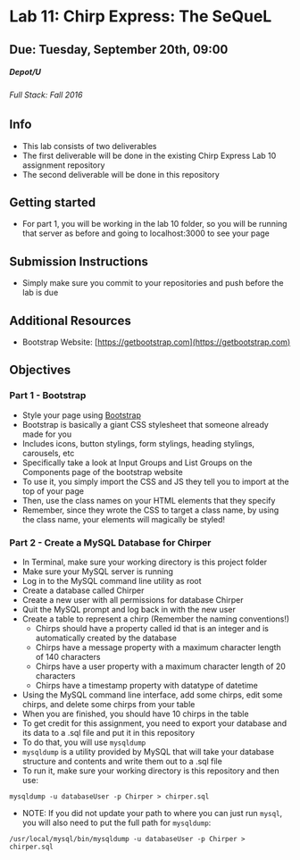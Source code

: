# Lab 11: Chirp Express: The SeQueL
## Due: Tuesday, September 20th, 09:00
##### Depot/U 
###### Full Stack: Fall 2016

## Info
* This lab consists of two deliverables
* The first deliverable will be done in the existing Chirp Express Lab 10 assignment repository
* The second deliverable will be done in this repository

## Getting started
* For part 1, you will be working in the lab 10 folder, so you will be running that server as before and going to localhost:3000 to see your page

## Submission Instructions
* Simply make sure you commit to your repositories and push before the lab is due

## Additional Resources
* Bootstrap Website: [https://getbootstrap.com](https://getbootstrap.com)

## Objectives
### Part 1 - Bootstrap
* Style your page using [Bootstrap](https://getbootstrap.com)
* Bootstrap is basically a giant CSS stylesheet that someone already made for you
* Includes icons, button stylings, form stylings, heading stylings, carousels, etc
* Specifically take a look at Input Groups and List Groups on the Components page of the bootstrap website
* To use it, you simply import the CSS and JS they tell you to import at the top of your page
* Then, use the class names on your HTML elements that they specify
* Remember, since they wrote the CSS to target a class name, by using the class name, your elements will magically be styled!

### Part 2 - Create a MySQL Database for Chirper
* In Terminal, make sure your working directory is this project folder
* Make sure your MySQL server is running
* Log in to the MySQL command line utility as root
* Create a database called Chirper
* Create a new user with all permissions for database Chirper
* Quit the MySQL prompt and log back in with the new user
* Create a table to represent a chirp (Remember the naming conventions!)
    * Chirps should have a property called id that is an integer and is automatically created by the database
    * Chirps have a message property with a maximum character length of 140 characters
    * Chirps have a user property with a maximum character length of 20 characters
    * Chirps have a timestamp property with datatype of datetime
* Using the MySQL command line interface, add some chirps, edit some chirps, and delete some chirps from your table
* When you are finished, you should have 10 chirps in the table
* To get credit for this assignment, you need to export your database and its data to a .sql file and put it in this repository
* To do that, you will use `mysqldump`
* `mysqldump` is a utility provided by MySQL that will take your database structure and contents and write them out to a .sql file
* To run it, make sure your working directory is this repository and then use:
```
mysqldump -u databaseUser -p Chirper > chirper.sql
```
* NOTE: If you did not update your path to where you can just run `mysql`, you will also need to put the full path for `mysqldump`:
```
/usr/local/mysql/bin/mysqldump -u databaseUser -p Chirper > chirper.sql
```
